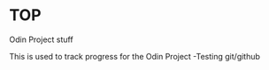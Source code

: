 # TOP
Odin Project stuff


This is used to track progress for the Odin Project 
-Testing git/github 
